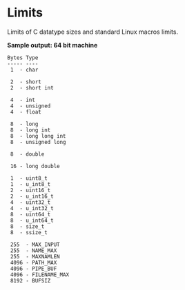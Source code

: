 # Limits
Limits of C datatype sizes and standard Linux macros limits.

**Sample output: 64 bit machine**
```
Bytes Type
----- ----
 1  - char

 2  - short
 2  - short int

 4  - int
 4  - unsigned
 4  - float

 8  - long
 8  - long int
 8  - long long int
 8  - unsigned long

 8  - double

 16 - long double

 1  - uint8_t
 1  - u_int8_t
 2  - uint16_t
 2  - u_int16_t
 4  - uint32_t
 4  - u_int32_t
 8  - uint64_t
 8  - u_int64_t
 8  - size_t
 8  - ssize_t

 255  - MAX_INPUT
 255  - NAME_MAX
 255  - MAXNAMLEN
 4096 - PATH_MAX
 4096 - PIPE_BUF
 4096 - FILENAME_MAX
 8192 - BUFSIZ
```
